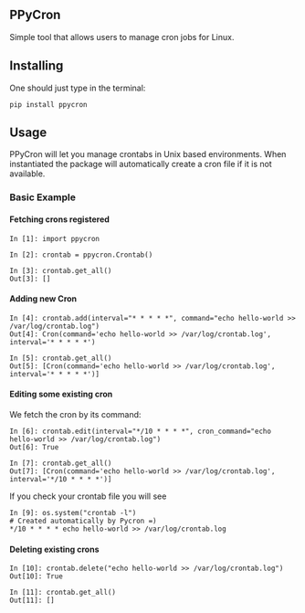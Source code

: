 ## PPyCron

Simple tool that allows users to manage cron jobs for Linux.


## Installing
One should just type in the terminal: 
```
pip install ppycron
```

## Usage
PPyCron will let you manage crontabs in Unix based environments. When instantiated
the package will automatically create a cron file if it is not available. 

### Basic Example
#### Fetching crons registered
```
In [1]: import ppycron

In [2]: crontab = ppycron.Crontab()

In [3]: crontab.get_all()
Out[3]: []
```
#### Adding new Cron
```
In [4]: crontab.add(interval="* * * * *", command="echo hello-world >> /var/log/crontab.log")
Out[4]: Cron(command='echo hello-world >> /var/log/crontab.log', interval='* * * * *')

In [5]: crontab.get_all()
Out[5]: [Cron(command='echo hello-world >> /var/log/crontab.log', interval='* * * * *')]
```

#### Editing some existing cron
We fetch the cron by its command:

```
In [6]: crontab.edit(interval="*/10 * * * *", cron_command="echo hello-world >> /var/log/crontab.log")
Out[6]: True

In [7]: crontab.get_all()
Out[7]: [Cron(command='echo hello-world >> /var/log/crontab.log', interval='*/10 * * * *')]
```

If you check your crontab file you will see
```
In [9]: os.system("crontab -l")
# Created automatically by Pycron =)
*/10 * * * * echo hello-world >> /var/log/crontab.log
```

#### Deleting existing crons
```
In [10]: crontab.delete("echo hello-world >> /var/log/crontab.log")
Out[10]: True

In [11]: crontab.get_all()
Out[11]: []
```
